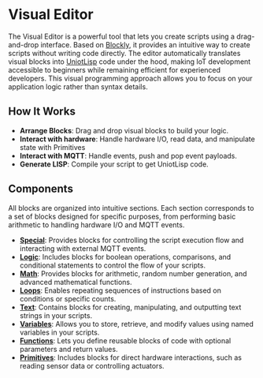 # Visual Editor

The Visual Editor is a powerful tool that lets you create scripts using a drag-and-drop interface. Based on [Blockly](https://developers.google.com/blockly), it provides an intuitive way to create scripts without writing code directly. The editor automatically translates visual blocks into [UniotLisp](../../../advanced/uniot-lisp/README.md) code under the hood, making IoT development accessible to beginners while remaining efficient for experienced developers. This visual programming approach allows you to focus on your application logic rather than syntax details.

## How It Works

- **Arrange Blocks**: Drag and drop visual blocks to build your logic.
- **Interact with hardware**: Handle hardware I/O, read data, and manipulate state with Primitives
- **Interact with MQTT**: Handle events, push and pop event payloads.
- **Generate LISP**: Compile your script to get UniotLisp code.

## Components

All blocks are organized into intuitive sections. Each section corresponds to a set of blocks designed for specific purposes, from performing basic arithmetic to handling hardware I/O and MQTT events.

- **[Special](special.md)**: Provides blocks for controlling the script execution flow and interacting with external MQTT events.
- **[Logic](logic.md)**: Includes blocks for boolean operations, comparisons, and conditional statements to control the flow of your scripts.
- **[Math](math.md)**: Provides blocks for arithmetic, random number generation, and advanced mathematical functions.
- **[Loops](loops.md)**: Enables repeating sequences of instructions based on conditions or specific counts.
- **[Text](text.md)**: Contains blocks for creating, manipulating, and outputting text strings in your scripts.
- **[Variables](variables.md)**: Allows you to store, retrieve, and modify values using named variables in your scripts.
- **[Functions](functions.md)**: Lets you define reusable blocks of code with optional parameters and return values.
- **[Primitives](primitives.md)**: Includes blocks for direct hardware interactions, such as reading sensor data or controlling actuators.
